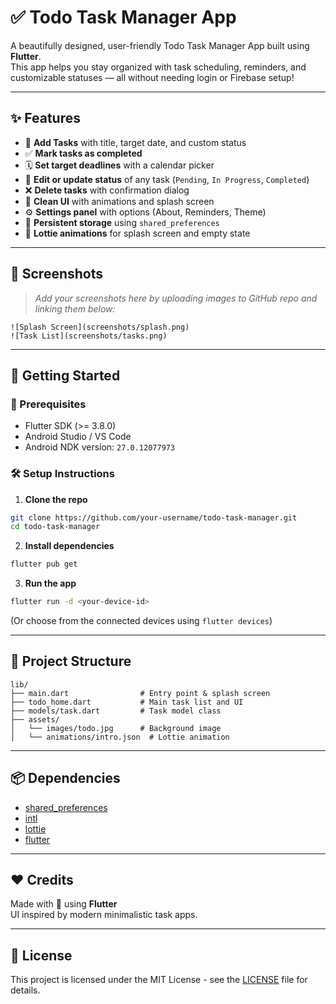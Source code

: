 # ✅ Todo Task Manager App

A beautifully designed, user-friendly Todo Task Manager App built using **Flutter**.  
This app helps you stay organized with task scheduling, reminders, and customizable statuses — all without needing login or Firebase setup!

---

## ✨ Features

- 🎯 **Add Tasks** with title, target date, and custom status
- ✅ **Mark tasks as completed**
- 🗓️ **Set target deadlines** with a calendar picker
- 📝 **Edit or update status** of any task (`Pending`, `In Progress`, `Completed`)
- ❌ **Delete tasks** with confirmation dialog
- 🎨 **Clean UI** with animations and splash screen
- ⚙️ **Settings panel** with options (About, Reminders, Theme)
- 💾 **Persistent storage** using `shared_preferences`
- 🎥 **Lottie animations** for splash screen and empty state

---

## 📸 Screenshots

> _Add your screenshots here by uploading images to GitHub repo and linking them below:_

```
![Splash Screen](screenshots/splash.png)
![Task List](screenshots/tasks.png)
```

---

## 🚀 Getting Started

### 🧱 Prerequisites

- Flutter SDK (>= 3.8.0)
- Android Studio / VS Code
- Android NDK version: `27.0.12077973`

### 🛠️ Setup Instructions

1. **Clone the repo**

```bash
git clone https://github.com/your-username/todo-task-manager.git
cd todo-task-manager
```

2. **Install dependencies**

```bash
flutter pub get
```

3. **Run the app**

```bash
flutter run -d <your-device-id>
```

(Or choose from the connected devices using `flutter devices`)

---

## 🧱 Project Structure

```
lib/
├── main.dart                # Entry point & splash screen
├── todo_home.dart           # Main task list and UI
├── models/task.dart         # Task model class
├── assets/
│   └── images/todo.jpg      # Background image
│   └── animations/intro.json  # Lottie animation
```

---

## 📦 Dependencies

- [shared_preferences](https://pub.dev/packages/shared_preferences)
- [intl](https://pub.dev/packages/intl)
- [lottie](https://pub.dev/packages/lottie)
- [flutter](https://flutter.dev)

---

## ❤️ Credits

Made with 💙 using **Flutter**  
UI inspired by modern minimalistic task apps.

---

## 📄 License

This project is licensed under the MIT License - see the [LICENSE](LICENSE) file for details.
